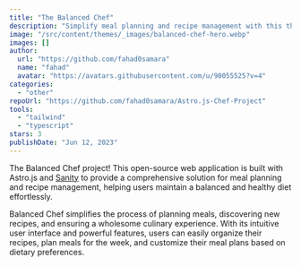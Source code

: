 ```yaml
---
title: "The Balanced Chef"
description: "Simplify meal planning and recipe management with this this application built with Astro and Sanity."
image: "/src/content/themes/_images/balanced-chef-hero.webp"
images: []
author:
  url: "https://github.com/fahad0samara"
  name: "fahad"
  avatar: "https://avatars.githubusercontent.com/u/90055525?v=4"
categories:
  - "other"
repoUrl: "https://github.com/fahad0samara/Astro.js-Chef-Project"
tools:
  - "tailwind"
  - "typescript"
stars: 3
publishDate: "Jun 12, 2023"
---
```


<p>
  The Balanced Chef project! This open-source web application is built with Astro.js and
  <a href="https://sanity.io">Sanity</a> to provide a comprehensive solution for meal planning and
  recipe management, helping users maintain a balanced and healthy diet effortlessly.
</p>
<p>
  Balanced Chef simplifies the process of planning meals, discovering new recipes, and ensuring a
  wholesome culinary experience. With its intuitive user interface and powerful features, users can
  easily organize their recipes, plan meals for the week, and customize their meal plans based on
  dietary preferences.
</p>
